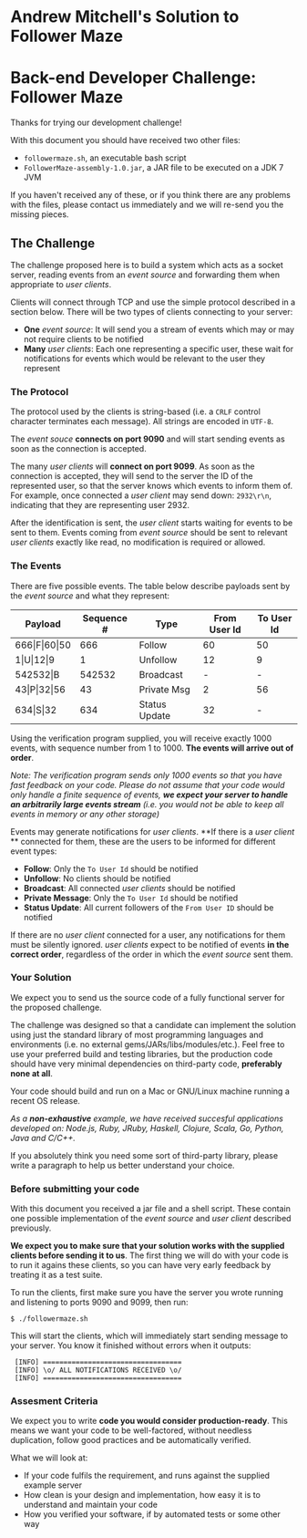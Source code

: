 # Andrew Mitchell's Solution to Follower Maze




# Back-end Developer Challenge: Follower Maze
Thanks for trying our development challenge!

With this document you should have received two other files:

- `followermaze.sh`, an executable bash script
- `FollowerMaze-assembly-1.0.jar`, a JAR file to be executed on a JDK 7 JVM

If you haven't received any of these, or if you think there are any
problems with the files, please contact us immediately and
we will re-send you the missing pieces.

## The Challenge
The challenge proposed here is to build a system which acts as a socket
server, reading events from an *event source* and forwarding them when
appropriate to *user clients*.

Clients will connect through TCP and use the simple protocol described in a
section below. There will be two types of clients connecting to your server:

- **One** *event source*: It will send you a
stream of events which may or may not require clients to be notified
- **Many** *user clients*: Each one representing a specific user,
these wait for notifications for events which would be relevant to the
user they represent

### The Protocol
The protocol used by the clients is string-based (i.e. a `CRLF` control
character terminates each message). All strings are encoded in `UTF-8`.

The *event souce* **connects on port 9090** and will start sending
events as soon as the connection is accepted.

The many *user clients* will **connect on port 9099**. As soon
as the connection is accepted, they will send to the server the ID of
the represented user, so that the server knows which events to
inform them of. For example, once connected a *user client* may send down:
`2932\r\n`, indicating that they are representing user 2932.

After the identification is sent, the *user client* starts waiting for
events to be sent to them. Events coming from *event source* should be
sent to relevant *user clients* exactly like read, no modification is
required or allowed.

### The Events
There are five possible events. The table below describe payloads
sent by the *event source* and what they represent:

| Payload        | Sequence # | Type          | From User Id | To User Id |
|----------------|------------|---------------|--------------|------------|
| 666\|F\|60\|50 | 666        | Follow        | 60           | 50         |
| 1\|U\|12\|9    | 1          | Unfollow      | 12           | 9          |
| 542532\|B      | 542532     | Broadcast     | -            | -          |
| 43\|P\|32\|56  | 43         | Private Msg   | 2            | 56         |
| 634\|S\|32     | 634        | Status Update | 32           | -          |

Using the verification program supplied, you will receive exactly 1000 events,
with sequence number from 1 to 1000. **The events will arrive out of order**.

*Note: The verification program sends only 1000 events so that you have fast feedback
on your code. Please do not assume that your code would only handle a finite sequence
of events, **we expect your server to handle an arbitrarily large events stream**
(i.e. you would not be able to keep all events in memory or any other storage)*

Events may generate notifications for *user clients*. **If there is a
*user client* ** connected for them, these are the users to be
informed for different event types:

* **Follow**: Only the `To User Id` should be notified
* **Unfollow**: No clients should be notified
* **Broadcast**: All connected *user clients* should be notified
* **Private Message**: Only the `To User Id` should be notified
* **Status Update**: All current followers of the `From User ID` should be notified

If there are no *user client* connected for a user, any notifications
for them must be silently ignored. *user clients* expect to be notified of
events **in the correct order**, regardless of the order in which the
*event source* sent them.

### Your Solution
We expect you to send us the source code of a fully functional server for the
proposed challenge.

The challenge was designed so that a candidate can implement the
solution using just the standard library of most programming languages
and environments (i.e. no external gems/JARs/libs/modules/etc.). Feel
free to use your preferred build and testing libraries, but the production
code should have very minimal dependencies on third-party code,
**preferably none at all**.

Your code should build and run on a Mac or GNU/Linux machine running a
recent OS release.

*As a **non-exhaustive** example, we have received succesful applications
developed on: Node.js, Ruby, JRuby, Haskell, Clojure, Scala, Go, Python,
Java and C/C++.*

If you absolutely think you need some sort of third-party library,
please write a paragraph to help us better understand your choice.

### Before submitting your code
With this document you  received a jar file and a shell script. These
contain one possible implementation of the *event source* and *user
client* described previously.

**We expect you to make sure that your solution works with the
supplied clients before sending it to us**. The first thing we will do
with your code is to run it agains these clients, so you can have very
early feedback by treating it as a test suite.

To run the clients, first make sure you have the server you wrote
running and listening to ports 9090 and 9099, then run:

```
$ ./followermaze.sh
```

This will start the clients, which will immediately start sending
message to your server. You know it finished without errors when it
outputs:

```
 [INFO] ==================================
 [INFO] \o/ ALL NOTIFICATIONS RECEIVED \o/
 [INFO] ==================================
```

### Assesment Criteria
We expect you to write **code you would consider production-ready**.
This means we want your code to be well-factored, without needless
duplication, follow good practices and be automatically verified.

What we will look at:
- If your code fulfils the requirement, and runs against the
supplied example server
- How clean is your design and implementation, how easy it is to
understand and maintain your code
- How you verified your software, if by automated tests or some
other way
